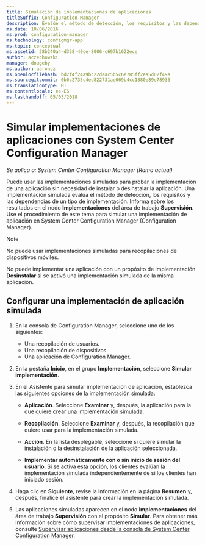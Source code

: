```yaml
---
title: Simulación de implementaciones de aplicaciones
titleSuffix: Configuration Manager
description: Evalúe el método de detección, los requisitos y las dependencias de un tipo de implementación sin instalar la aplicación.
ms.date: 10/06/2016
ms.prod: configuration-manager
ms.technology: configmgr-app
ms.topic: conceptual
ms.assetid: 28b240a4-d358-40ce-8006-c697b1622ece
author: aczechowski
manager: dougeby
ms.author: aaroncz
ms.openlocfilehash: bd2f4f24a9bc22daac5b5c6e785ff2ea5d02f49a
ms.sourcegitcommit: 0b0c2735c4ed822731ae069b4cc1380e89e78933
ms.translationtype: HT
ms.contentlocale: es-ES
ms.lasthandoff: 05/03/2018
---
```

# <a name="simulate-application-deployments-with-system-center-configuration-manager"></a>Simular implementaciones de aplicaciones con System Center Configuration Manager

*Se aplica a: System Center Configuration Manager (Rama actual)*

Puede usar las implementaciones simuladas para probar la implementación de una aplicación sin necesidad de instalar o desinstalar la aplicación. Una implementación simulada evalúa el método de detección, los requisitos y las dependencias de un tipo de implementación. Informa sobre los resultados en el nodo **Implementaciones** del área de trabajo **Supervisión**. Use el procedimiento de este tema para simular una implementación de aplicación en System Center Configuration Manager (Configuration Manager).  

> [!NOTE]  
> No puede usar implementaciones simuladas para recopilaciones de dispositivos móviles.  
>   
> No puede implementar una aplicación con un propósito de implementación **Desinstalar** si se activó una implementación simulada de la misma aplicación.  

## <a name="configure-a-simulated-application-deployment"></a>Configurar una implementación de aplicación simulada

1.  En la consola de Configuration Manager, seleccione uno de los siguientes:  
    -   Una recopilación de usuarios.  
    -   Una recopilación de dispositivos.  
    -   Una aplicación de Configuration Manager.  

2.  En la pestaña **Inicio**, en el grupo **Implementación**, seleccione **Simular implementación**.  

3.  En el Asistente para simular implementación de aplicación, establezca las siguientes opciones de la implementación simulada:  

    -   **Aplicación**. Seleccione **Examinar** y, después, la aplicación para la que quiere crear una implementación simulada.  

    -   **Recopilación**. Seleccione **Examinar** y, después, la recopilación que quiere usar para la implementación simulada.  

    -   **Acción**. En la lista desplegable, seleccione si quiere simular la instalación o la desinstalación de la aplicación seleccionada.  

    -   **Implementar automáticamente con o sin inicio de sesión del usuario**. Si se activa esta opción, los clientes evalúan la implementación simulada independientemente de si los clientes han iniciado sesión.  

4.  Haga clic en **Siguiente**, revise la información en la página **Resumen** y, después, finalice el asistente para crear la implementación simulada.  

5.  Las aplicaciones simuladas aparecen en el nodo **Implementaciones** del área de trabajo **Supervisión** con el propósito **Simular**. Para obtener más información sobre cómo supervisar implementaciones de aplicaciones, consulte [Supervisar aplicaciones desde la consola de System Center Configuration Manager](../../apps/deploy-use/monitor-applications-from-the-console.md).  
